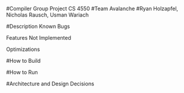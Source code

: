 #Compiler Group Project CS 4550
#Team Avalanche
#Ryan Holzapfel, Nicholas Rausch, Usman Wariach

#Description
Known Bugs

Features Not Implemented

Optimizations


#How to Build

#How to Run

#Architecture and Design Decisions
